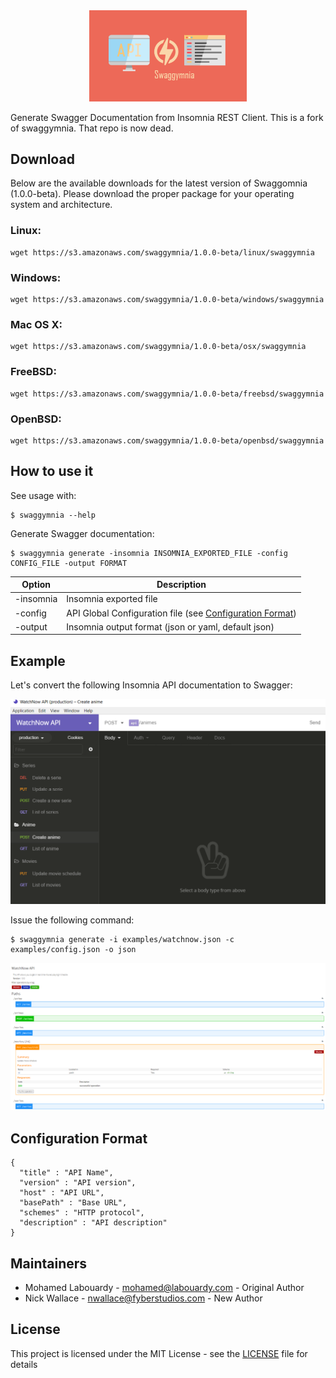 <div align="center">
  <img src="logo.png" width="50%"/>
</div>

Generate Swagger Documentation from Insomnia REST Client. This is a fork of swaggymnia. That repo is now dead.

## Download

Below are the available downloads for the latest version of Swaggomnia  (1.0.0-beta). Please download the proper package for your operating system and architecture.

### Linux:

```
wget https://s3.amazonaws.com/swaggymnia/1.0.0-beta/linux/swaggymnia
```

### Windows:

```
wget https://s3.amazonaws.com/swaggymnia/1.0.0-beta/windows/swaggymnia
```

### Mac OS X:

```
wget https://s3.amazonaws.com/swaggymnia/1.0.0-beta/osx/swaggymnia
```

### FreeBSD:

```
wget https://s3.amazonaws.com/swaggymnia/1.0.0-beta/freebsd/swaggymnia
```

### OpenBSD:

```
wget https://s3.amazonaws.com/swaggymnia/1.0.0-beta/openbsd/swaggymnia
```

## How to use it

See usage with:

```
$ swaggymnia --help
```

Generate Swagger documentation:

```
$ swaggymnia generate -insomnia INSOMNIA_EXPORTED_FILE -config CONFIG_FILE -output FORMAT
```

| Option | Description |
| ------ | ----------- |
| -insomnia | Insomnia exported file |
| -config | API Global Configuration file (see [Configuration Format](#configuration-format))|
| -output | Insomnia output format (json or yaml, default json)  |


## Example

Let's convert the following Insomnia API documentation to Swagger:

<div align="center">
  <img src="insomnia.png"/>
</div>

Issue the following command:

```
$ swaggymnia generate -i examples/watchnow.json -c examples/config.json -o json
```

<div align="center">
  <img src="swagger.png"/>
</div>

## Configuration Format

```
{
  "title" : "API Name",
  "version" : "API version",
  "host" : "API URL",
  "basePath" : "Base URL",
  "schemes" : "HTTP protocol",
  "description" : "API description"
}
```

## Maintainers

- Mohamed Labouardy - mohamed@labouardy.com - Original Author
- Nick Wallace - nwallace@fyberstudios.com - New Author

## License

This project is licensed under the MIT License - see the [LICENSE](LICENSE) file for details
